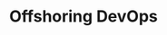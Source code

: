 ---
title: Offshoring DevOps 
subTitle:
published: true
technology: ["frontend", "design", "scrum"]
coverImage: /images/home/offer/datalab.png
metaDescription: ["Optimisez vos processus de développement et livrez rapidement vos produits et services"]
subDescription: 

---